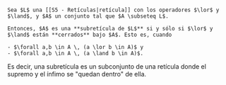 ```ad-definition

Sea $L$ una [[S5 - Retículas|retícula]] con los operadores $\lor$ y $\land$, y $A$ un conjunto tal que $A \subseteq L$.

Entonces, $A$ es una **subretícula de $L$** si y sólo si $\lor$ y $\land$ están **cerrados** bajo $A$. Esto es, cuando

- $\forall a,b \in A \, (a \lor b \in A)$ y
- $\forall a,b \in A \, (a \land b \in A)$.

```

Es decir, una subretícula es un subconjunto de una retícula donde el supremo y el ínfimo se "quedan dentro" de ella.
